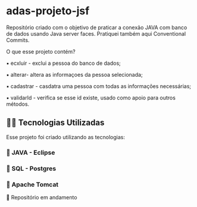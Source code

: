 # adas-projeto-jsf


Repositório criado com o objetivo de praticar a conexão JAVA com banco de dados usando Java server faces. 
Pratiquei também aqui Conventional Commits. 

O que esse projeto contém? 

▪️ ecxluir - exclui a pessoa do banco de dados;

▪️ alterar- altera as informaçoes da pessoa selecionada; 

▪️ cadastrar - casdatra uma pessoa com todas as informações necessárias;

▪️ validarId - verifica se esse id existe, usado como apoio para outros métodos. 

## 👨‍💻️ Tecnologias Utilizadas
Esse projeto foi criado utilizando as tecnologias:
### :small_blue_diamond: JAVA - Eclipse
### :small_blue_diamond: SQL - Postgres
### :small_blue_diamond: Apache Tomcat

🚧 Repositório em andamento 

